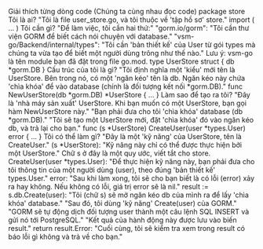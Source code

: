 Giải thích từng dòng code (Chúng ta cùng nhau đọc code)
package store
Tôi là ai? "Tôi là file user_store.go, và tôi thuộc về 'tập hồ sơ' store."
import ( ... )
Tôi cần gì? "Để làm việc, tôi cần hai thứ:"
"gorm.io/gorm": "Tôi cần thư viện GORM để biết cách nói chuyện với database."
"vsm-go/Backend/internal/types": "Tôi cần 'bản thiết kế' của User từ gói types mà chúng ta vừa tạo để biết một người dùng trông như thế nào."
Lưu ý: vsm-go là tên module bạn đã đặt trong file go.mod.
type UserStore struct { db *gorm.DB }
Cấu trúc của tôi là gì? "Tôi định nghĩa một 'kiểu' mới tên là UserStore. Bên trong nó, có một 'ngăn kéo' tên là db. Ngăn kéo này chứa 'chìa khóa' để vào database (chính là đối tượng kết nối *gorm.DB)."
func NewUserStore(db *gorm.DB) *UserStore { ... }
Làm sao để tạo ra tôi? "Đây là 'nhà máy sản xuất' UserStore. Khi bạn muốn có một UserStore, bạn gọi hàm NewUserStore này."
"Bạn phải đưa cho tôi 'chìa khóa' database (db *gorm.DB)."
"Tôi sẽ tạo một UserStore mới, đặt 'chìa khóa' đó vào ngăn kéo db, và trả lại cho bạn."
func (s *UserStore) CreateUser(user *types.User) error { ... }
Tôi có thể làm gì? "Đây là một 'kỹ năng' của UserStore, tên là CreateUser."
(s *UserStore): "Kỹ năng này chỉ có thể được thực hiện bởi một UserStore." Chữ s ở đây là một quy ước, viết tắt cho store.
CreateUser(user *types.User): "Để thực hiện kỹ năng này, bạn phải đưa cho tôi thông tin của một người dùng (user), theo đúng 'bản thiết kế' types.User."
error: "Sau khi làm xong, tôi sẽ cho bạn biết là có lỗi (error) xảy ra hay không. Nếu không có lỗi, giá trị error sẽ là nil."
result := s.db.Create(user):
"Tôi (chữ s) sẽ mở ngăn kéo db của mình ra để lấy 'chìa khóa' database."
"Sau đó, tôi dùng 'kỹ năng' Create(user) của GORM."
"GORM sẽ tự động dịch đối tượng user thành một câu lệnh SQL INSERT và gửi nó tới PostgreSQL."
"Kết quả của hành động này được lưu vào biến result."
return result.Error: "Cuối cùng, tôi sẽ kiểm tra xem trong result có báo lỗi gì không và trả về cho bạn."